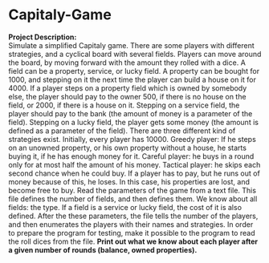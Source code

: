 # Capitaly-Game
<b>Project Description:</b>\
Simulate a simplified Capitaly game. There are some players with different strategies, and a
cyclical board with several fields. Players can move around the board, by moving forward with
the amount they rolled with a dice. A field can be a property, service, or lucky field. A property
can be bought for 1000, and stepping on it the next time the player can build a house on it for
4000. If a player steps on a property field which is owned by somebody else, the player should
pay to the owner 500, if there is no house on the field, or 2000, if there is a house on it.
Stepping on a service field, the player should pay to the bank (the amount of money is a
parameter of the field). Stepping on a lucky field, the player gets some money (the amount is
defined as a parameter of the field). There are three different kind of strategies exist. Initially,
every player has 10000. Greedy player: If he steps on an unowned property, or his own
property without a house, he starts buying it, if he has enough money for it. Careful player: he
buys in a round only for at most half the amount of his money. Tactical player: he skips each
second chance when he could buy. If a player has to pay, but he runs out of money because of
this, he loses. In this case, his properties are lost, and become free to buy.
Read the parameters of the game from a text file. This file defines the number of fields, and
then defines them. We know about all fields: the type. If a field is a service or lucky field, the
cost of it is also defined. After the these parameters, the file tells the number of the players,
and then enumerates the players with their names and strategies. In order to prepare the
program for testing, make it possible to the program to read the roll dices from the file.
<b>Print out what we know about each player after a given number of rounds (balance, owned
properties).</b>
